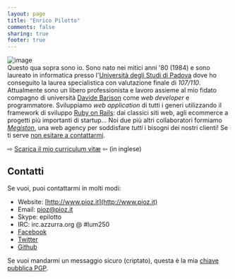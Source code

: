 ```yaml
---
layout: page
title: "Enrico Pilotto"
comments: false
sharing: true
footer: true
---
```


![image](http://www.gravatar.com/avatar/e55bf20cb49ffc2c42d7ddc4435247e5?s=200)  
Questo qua sopra sono io. Sono nato nei mitici anni '80 (1984) e sono laureato in informatica presso l'[Università degli Studi di Padova](http://www.math.unipd.it/) dove ho conseguito la laurea specialistica con valutazione finale di _107/110_.  
Attualmente sono un libero professionista e lavoro assieme al mio fidato compagno di università [Davide Barison](http://barison.org/) come _web developer_ e programmatore. Sviluppiamo _web application_ di tutti i generi utilizzando il framework di sviluppo [Ruby on Rails](http://rubyonrails.org/): dai classici siti web, agli ecommerce a progetti più importanti di startup... Noi due più altri collaboratori  formiamo *[Megiston](http://www.megiston.it)*, una web agency per soddisfare *tutti* i bisogni dei nostri clienti! Se ti serve [non esitare a contattarmi](mailto:pioz@pioz.it).  

⇨ [Scarica il mio curriculum vitæ](http://www.pioz.it/download/curriculum_epilotto.pdf) ⇦ (in inglese)

## Contatti

Se vuoi, puoi contattarmi in molti modi:

- Website: [http://www.pioz.it](http://www.pioz.it)
- Email: [pioz@pioz.it](mailto:pioz@pioz.it)
- Skype: epilotto
- IRC: irc.azzurra.org @ #lum250
- [Facebook](http://www.facebook.com/epilotto)
- [Twitter](http://twitter.com/pioz)
- [Github](https://github.com/pioz)

Se vuoi mandarmi un messaggio sicuro (criptato), questa è la mia [chiave pubblica PGP](http://keyserver.linux.it/pks/lookup?op=get&search=0xC90A3577).
